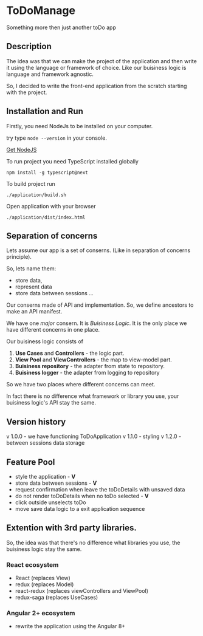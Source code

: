 # ToDoManage

Something more then just another toDo app

## Description

The idea was that we can make the project of the application and then write it using the language or framework of choice. Like our buisiness logic is language and framework agnostic.

So, I decided to write the front-end application from the scratch starting with the project.

## Installation and Run

Firstly, you need NodeJs to be installed on your computer.

try type `node --version` in your console.

[Get NodeJS](https://nodejs.org/en/)

To run project you need TypeScript installed globally

```
npm install -g typescript@next
```

To build project run

```
./application/build.sh
```

Open application with your browser

```
./application/dist/index.html
```

## Separation of concerns

Lets assume our app is a set of conserns. (Like in separation of concerns principle).

So, lets name them:
* store data,
* represent data
* store data between sessions
...

Our conserns made of API and implementation.
So, we define ancestors to make an API manifest.

We have one *major* consern. It is *Buisiness Logic*.
It is the only place we have different concerns in one place.

Our buisiness logic consists of 

1. **Use Cases** and **Controllers** - the logic part.
2. **View Pool** and **ViewControllers** - the map to view-model part.
3. **Buisiness repository** - the adapter from state to repository.
4. **Buisiness logger** - the adapter from logging to repository

So we have two places where different concerns can meet.

In fact there is no difference what framework or library you use, your buisiness logic's API stay the same.

## Version history

v 1.0.0 - we have functioning ToDoApplication
v 1.1.0 - styling
v 1.2.0 - between sessions data storage

## Feature Pool

* style the application - **V**
* store data between sessions - **V**
* request confirmation when leave the toDoDetails with unsaved data
* do not render toDoDetails when no toDo selected - **V**
* click outside unselects toDo
* move save data logic to a exit application sequence

## Extention with 3rd party libraries.

So, the idea was that there's no difference what libraries you use, the buisiness logic stay the same.

### React ecosystem

* React (replaces View)
* redux (replaces Model)
* react-redux (replaces viewControllers and ViewPool)
* redux-saga (replaces UseCases)

### Angular 2+ ecosystem

* rewrite the application using the Angular 8+